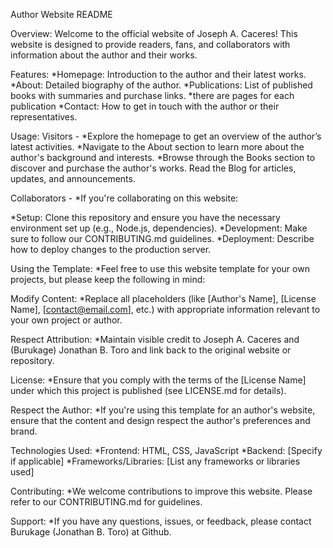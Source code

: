 Author Website README

Overview:
Welcome to the official website of Joseph A. Caceres! This website is designed to provide readers, fans, and collaborators with information about the author and their works.

Features:
*Homepage: Introduction to the author and their latest works.
*About: Detailed biography of the author.
*Publications: List of published books with summaries and purchase links.
  *there are pages for each publication
*Contact: How to get in touch with the author or their representatives.

Usage:
Visitors - 
*Explore the homepage to get an overview of the author’s latest activities.
*Navigate to the About section to learn more about the author's background and interests.
*Browse through the Books section to discover and purchase the author's works.
Read the Blog for articles, updates, and announcements.

Collaborators - 
*If you're collaborating on this website:

*Setup: Clone this repository and ensure you have the necessary environment set up (e.g., Node.js, dependencies).
*Development: Make sure to follow our CONTRIBUTING.md guidelines.
*Deployment: Describe how to deploy changes to the production server.

Using the Template:
*Feel free to use this website template for your own projects, but please keep the following in mind:

Modify Content: 
*Replace all placeholders (like [Author's Name], [License Name], [contact@email.com], etc.) with appropriate information relevant to your own project or author.

Respect Attribution: 
*Maintain visible credit to Joseph A. Caceres and (Burukage) Jonathan B. Toro and link back to the original website or repository.

License: 
*Ensure that you comply with the terms of the [License Name] under which this project is published (see LICENSE.md for details).

Respect the Author: 
*If you're using this template for an author's website, ensure that the content and design respect the author's preferences and brand.

Technologies Used:
*Frontend: HTML, CSS, JavaScript
*Backend: [Specify if applicable]
*Frameworks/Libraries: [List any frameworks or libraries used]

Contributing:
*We welcome contributions to improve this website. Please refer to our CONTRIBUTING.md for guidelines.

Support:
*If you have any questions, issues, or feedback, please contact Burukage (Jonathan B. Toro) at Github.
